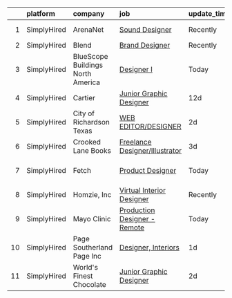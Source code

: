 

|    | platform    | company                           | job                                                                                                                                    | update_time   | location                    |
|---:|:------------|:----------------------------------|:---------------------------------------------------------------------------------------------------------------------------------------|:--------------|:----------------------------|
|  1 | SimplyHired | ArenaNet                          | [Sound Designer](https://www.simplyhired.com/job/rThG5IY9IzWMAoan9hcJnI7UxDCG6Ihg__kK3_DSy7e3u3DOyW-XHQ?q=3d+designer)                 | Recently      | Bellevue, WA                |
|  2 | SimplyHired | Blend                             | [Brand Designer](https://www.simplyhired.com/job/5v1om2P1Z_G_0eqJkpQiZdHHlHrDNmf3wkO6LIeYCJXdKEttW2KgSQ?q=3d+designer)                 | Recently      | Remote                      |
|  3 | SimplyHired | BlueScope Buildings North America | [Designer I](https://www.simplyhired.com/job/eQ8_oJZcAgP47yvYLH6Ij8K_aajJGI2-F_cuFEodCa_j3MPuuDF29g?q=3d+designer)                     | Today         | White Hall, AR +2 locations |
|  4 | SimplyHired | Cartier                           | [Junior Graphic Designer](https://www.simplyhired.com/job/Qm1Kb11VCsWCNhaiEfDfuwO5qfPCM6pUTz3Hm0dfAnpCgbFAx_hCjA?q=3d+designer)        | 12d           | New York, NY                |
|  5 | SimplyHired | City of Richardson Texas          | [WEB EDITOR/DESIGNER](https://www.simplyhired.com/job/KZK7CreUwHNnhd93rJvjXTGxD2tCcZ6OyEf1lSu-ZDJe4bq1OTZs3g?q=3d+designer)            | 2d            | Richardson, TX              |
|  6 | SimplyHired | Crooked Lane Books                | [Freelance Designer/Illustrator](https://www.simplyhired.com/job/7-oep-i_7yGCdk0DJ_OH2vzdbNj70sC1mFujxIhSI1Owd9RNnsIQkw?q=3d+designer) | 3d            | Remote                      |
|  7 | SimplyHired | Fetch                             | [Product Designer](https://www.simplyhired.com/job/EE4DphI7xL5hpN-mUtZg1pnTPQD2PhNDtFHfCceTo9N5jSzFhVIh_Q?q=3d+designer)               | Today         | Madison, WI +2 locations    |
|  8 | SimplyHired | Homzie, Inc                       | [Virtual Interior Designer](https://www.simplyhired.com/job/7PEglJMm2BIPDW3p7bC1eTbnBnq9ZWVZecQaHxU7AN_QC_1Y7WqAPw?q=3d+designer)      | Recently      | Remote                      |
|  9 | SimplyHired | Mayo Clinic                       | [Production Designer - Remote](https://www.simplyhired.com/job/orh6WcfIUJefJVw0V_BEBIXWcVP3gVgeTEIag7GOmVz1V-2pFZE_Mg?q=3d+designer)   | Today         | Rochester, MN               |
| 10 | SimplyHired | Page Southerland Page Inc         | [Designer, Interiors](https://www.simplyhired.com/job/zKazuQrqbHDAQTTEL4irXALGqycN28JVG7Ew0TsvcP7k6PQBmU3jxw?q=3d+designer)            | 1d            | Raleigh, NC +2 locations    |
| 11 | SimplyHired | World's Finest Chocolate          | [Junior Graphic Designer](https://www.simplyhired.com/job/wev6Ezn2rSmp8Wfp2Cd9hVDWfl_bREN5jXPEsT_5TyFBWhQGCUCUFQ?q=3d+designer)        | 2d            | Chicago, IL                 |